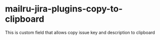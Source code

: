 mailru-jira-plugins-copy-to-clipboard
=====================================

This is custom field that allows copy issue key and description to clipboard